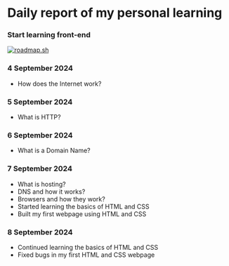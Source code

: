 # Daily report of my personal learning
### Start learning front-end
<a href="https://roadmap.sh"><img src="https://roadmap.sh/card/tall/66d762a8553501e3c3021ca0?variant=dark" alt="roadmap.sh"/></a>

### 4 September 2024
* How does the Internet work?
### 5 September 2024
* What is HTTP?
### 6 September 2024
* What is a Domain Name?
### 7 September 2024
* What is hosting?
* DNS and how it works?
* Browsers and how they work?
* Started learning the basics of HTML and CSS
* Built my first webpage using HTML and CSS
### 8 September 2024
* Continued learning the basics of HTML and CSS
* Fixed bugs in my first HTML and CSS webpage
